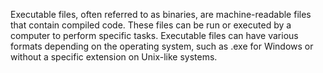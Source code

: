 Executable files, often referred to as binaries, are machine-readable files that contain compiled code. These files can be run or executed by a computer to perform specific tasks. Executable files can have various formats depending on the operating system, such as .exe for Windows or without a specific extension on Unix-like systems.
